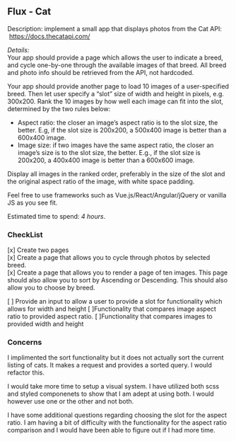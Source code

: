 ## Flux - Cat  

Description: implement a small app that displays photos from the Cat API:  https://docs.thecatapi.com/  

*Details:*  
Your app should provide a page which allows the user to indicate a breed, and cycle one-by-one through the available images of that breed. All breed and photo info should be retrieved from the API, not hardcoded.

Your app should provide another page to load 10 images of a user-specified breed. Then let user specify a “slot” size of width and height in pixels, e.g. 300x200. Rank the 10 images by how well each image can fit into the slot, determined by the two rules below:
* Aspect ratio: the closer an image’s aspect ratio is to the slot size, the better. E.g, if the slot size is 200x200, a 500x400 image is better than a 600x400 image.
* Image size: if two images have the same aspect ratio, the closer an image’s size is to the slot size, the better. E.g., if the slot size is 200x200, a 400x400 image is better than a 600x600 image.

Display all images in the ranked order, preferably in the size of the slot and the original aspect ratio of the image, with white space padding.

Feel free to use frameworks such as Vue.js/React/Angular/jQuery or vanilla JS as you see fit.

Estimated time to spend: _4 hours_.

### CheckList 

[x] Create two pages  
[x] Create a page that allows you to cycle through photos by selected breed.   
[x] Create a page that allows you to render a page of ten images. This page should also allow you to sort by Ascending or Descending. This should also allow you to choose by breed.

[ ] Provide an input to allow a user to provide a slot for functionality which allows for width and height 
[ ]Functionality that compares image aspect ratio to provided aspect ratio.
[ ]Functionality that compares images to provided width and height

### Concerns  
I implimented the sort functionality but it does not actually sort the current listing of cats. It makes a request and provides a sorted query. I would refactor this. 

I would take more time to setup a visual system. I have utilized both scss and styled componenets to show that I am adept at using both. I would however use one or the other and not both.

I have some additional questions regarding choosing the slot for the aspect ratio. I am having a bit of difficulty with the functionality for the aspect ratio comparison and I would have been able to figure out if I had more time. 

